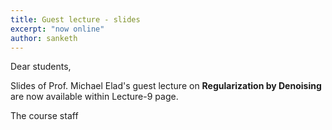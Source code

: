 ```yaml
---
title: Guest lecture - slides
excerpt: "now online"
author: sanketh
---
```


Dear students,

Slides of Prof. Michael Elad's guest lecture on __Regularization by Denoising__ are now available within Lecture-9 page.


The course staff